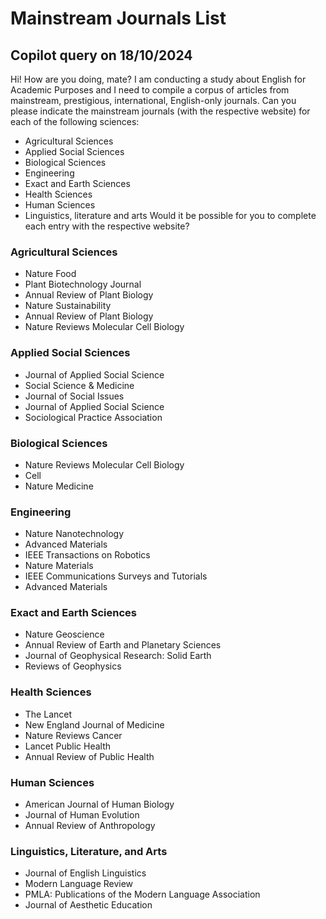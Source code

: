 # Mainstream Journals List

## Copilot query on 18/10/2024
Hi! How are you doing, mate? I am conducting a study about English for Academic Purposes and I need to compile a corpus of articles from mainstream, prestigious, international, English-only journals. Can you please indicate the mainstream journals (with the respective website) for each of the following sciences:
- Agricultural Sciences
- Applied Social Sciences
- Biological Sciences
- Engineering
- Exact and Earth Sciences
- Health Sciences
- Human Sciences
- Linguistics, literature and arts
Would it be possible for you to complete each entry with the respective website?

### Agricultural Sciences
- Nature Food
- Plant Biotechnology Journal
- Annual Review of Plant Biology
- Nature Sustainability
- Annual Review of Plant Biology
- Nature Reviews Molecular Cell Biology

### Applied Social Sciences
- Journal of Applied Social Science
- Social Science & Medicine
- Journal of Social Issues
- Journal of Applied Social Science
- Sociological Practice Association

### Biological Sciences
- Nature Reviews Molecular Cell Biology
- Cell
- Nature Medicine

### Engineering
- Nature Nanotechnology
- Advanced Materials
- IEEE Transactions on Robotics
- Nature Materials
- IEEE Communications Surveys and Tutorials
- Advanced Materials

### Exact and Earth Sciences
- Nature Geoscience
- Annual Review of Earth and Planetary Sciences
- Journal of Geophysical Research: Solid Earth
- Reviews of Geophysics

### Health Sciences
- The Lancet
- New England Journal of Medicine
- Nature Reviews Cancer
- Lancet Public Health
- Annual Review of Public Health

### Human Sciences
- American Journal of Human Biology
- Journal of Human Evolution
- Annual Review of Anthropology

### Linguistics, Literature, and Arts
- Journal of English Linguistics
- Modern Language Review
- PMLA: Publications of the Modern Language Association
- Journal of Aesthetic Education
